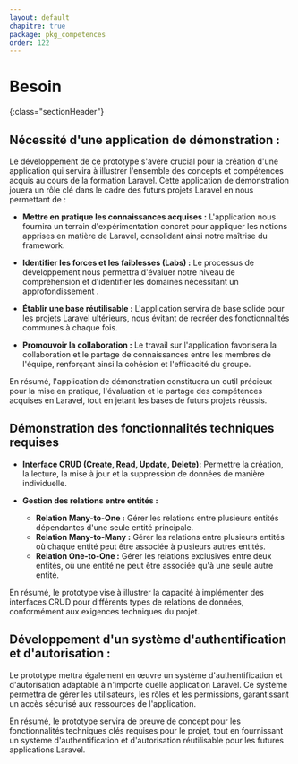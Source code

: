 ```yaml
---
layout: default
chapitre: true
package: pkg_competences
order: 122
---
```



# Besoin 
{:class="sectionHeader"}

<!-- note -->

## Nécessité d'une application de démonstration :

<!-- TODO : image -->

Le développement de ce prototype s'avère crucial pour la création d'une application qui servira à illustrer l'ensemble des concepts et compétences acquis au cours de la formation Laravel. Cette application de démonstration jouera un rôle clé dans le cadre des futurs projets Laravel en nous permettant de :

* **Mettre en pratique les connaissances acquises :** L'application nous fournira un terrain d'expérimentation concret pour appliquer les notions apprises en matière de Laravel, consolidant ainsi notre maîtrise du framework.

* **Identifier les forces et les faiblesses (Labs) :** Le processus de développement nous permettra d'évaluer notre niveau de compréhension et d'identifier les domaines nécessitant un approfondissement .

* **Établir une base réutilisable :** L'application servira de base solide pour les projets Laravel ultérieurs, nous évitant de recréer des fonctionnalités communes à chaque fois.

* **Promouvoir la collaboration :** Le travail sur l'application favorisera la collaboration et le partage de connaissances entre les membres de l'équipe, renforçant ainsi la cohésion et l'efficacité du groupe.

En résumé, l'application de démonstration constituera un outil précieux pour la mise en pratique, l'évaluation et le partage des compétences acquises en Laravel, tout en jetant les bases de futurs projets réussis.


## Démonstration des fonctionnalités techniques requises 

<!-- TODO : Insertion d'une image qui représente  l'objectif 1 - différents types de relations de données -->

* **Interface CRUD (Create, Read, Update, Delete):** Permettre la création, la lecture, la mise à jour et la suppression de données de manière individuelle.

* **Gestion des relations entre entités :**
    * **Relation Many-to-One :** Gérer les relations entre plusieurs entités dépendantes d'une seule entité principale.
    * **Relation Many-to-Many :** Gérer les relations entre plusieurs entités où chaque entité peut être associée à plusieurs autres entités.
    * **Relation One-to-One :** Gérer les relations exclusives entre deux entités, où une entité ne peut être associée qu'à une seule autre entité.

En résumé, le prototype vise à illustrer la capacité à implémenter des interfaces CRUD pour différents types de relations de données, conformément aux exigences techniques du projet.

## Développement d'un système d'authentification et d'autorisation : 

<!-- TODO : Insertion d'une image qui représente  l'objectif 2 - un système d'authentification et d'autorisation réutilisable-->

Le prototype mettra également en œuvre un système d'authentification et d'autorisation adaptable à n'importe quelle application Laravel. Ce système permettra de gérer les utilisateurs, les rôles et les permissions, garantissant un accès sécurisé aux ressources de l'application.

En résumé, le prototype servira de preuve de concept pour les fonctionnalités techniques clés requises pour le projet, tout en fournissant un système d'authentification et d'autorisation réutilisable pour les futures applications Laravel.

<!-- new slide -->